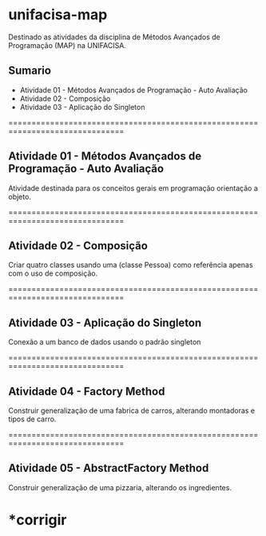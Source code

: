 # unifacisa-map
Destinado as atividades da disciplina de Métodos Avançados de Programação (MAP) na UNIFACISA. 

## Sumario

- Atividade 01 - Métodos Avançados de Programação - Auto Avaliação
- Atividade 02 - Composição
- Atividade 03 - Aplicação do Singleton

===============================================================================

## Atividade 01 - Métodos Avançados de Programação - Auto Avaliação

  Atividade destinada para os conceitos gerais em programação orientação a objeto.
  
 ===============================================================================
  
## Atividade 02 - Composição

  Criar quatro classes usando uma (classe Pessoa) como referência apenas com o uso de composição.
  
 ===============================================================================
  
## Atividade 03 - Aplicação do Singleton

  Conexão a um banco de dados usando o padrão singleton
  
 ===============================================================================
  
## Atividade 04 - Factory Method

  Construir generalização de uma fabrica de carros, alterando montadoras e tipos de carro.
  
 ===============================================================================

## Atividade 05 - AbstractFactory Method

  Construir generalização de uma pizzaria, alterando os ingredientes.
  
*corrigir
 ===============================================================================
